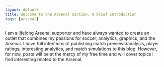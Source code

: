 ```yaml
---
layout: default
title: Welcome to the Arsenal Section, A brief Introduction
tags: [Arsenal]
---
```


I am a lifelong Arsenal supporter and have always wanted to create an outlet that combines my passions for soccer, analytics, graphics, and the Arsenal. I have full intentions of publishing match previews/analysis, player ratings, interesting analytics, and match simulations to this blog. However, for now, posts will be at the mercy of my free time and will cover topics I find interesting related to the Arsenal.

